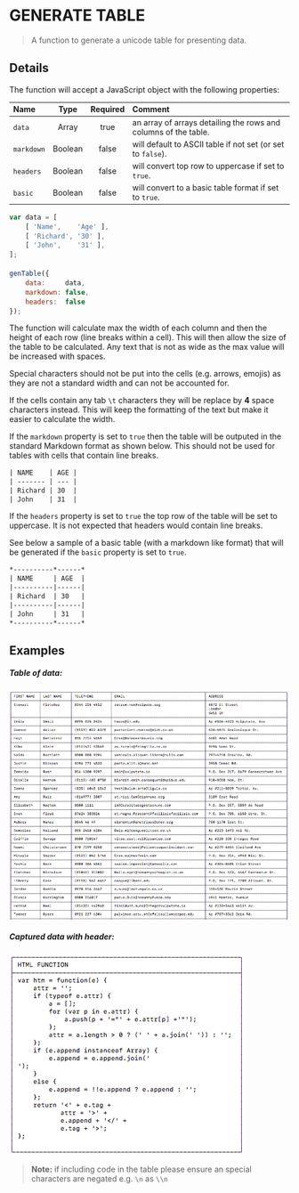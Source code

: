 # GENERATE TABLE

> A function to generate a unicode table for presenting data.

## Details

The function will accept a JavaScript object with the following properties:

| Name | Type | Required | Comment |
| :---- | :----: | :----: | :------ |
| `data` | Array | true | an array of arrays detailing the rows and columns of the table. |
| `markdown` | Boolean | false | will default to ASCII table if not set (or set to `false`). |
| `headers` | Boolean | false | will convert top row to uppercase if set to `true`. |
| `basic` | Boolean | false | will convert to a basic table format if set to `true`. |

```javascript
var data = [
    [ 'Name',    'Age' ],
    [ 'Richard', '30' ],
    [ 'John',    '31' ],
];

genTable({
    data:     data,
    markdown: false,
    headers:  false
});
```

The function will calculate max the width of each column and then the height of each row (line breaks within a cell). This will then allow the size of the table to be calculated. Any text that is not as wide as the max value will be increased with spaces.

Special characters should not be put into the cells (e.g. arrows, emojis) as they are not a standard width and can not be accounted for.

If the cells contain any tab `\t` characters they will be replace by **4** space characters instead. This will keep the formatting of the text but make it easier to calculate the width.

If the `markdown` property is set to `true` then the table will be outputed in the standard Markdown format as shown below. This should not be used for tables with cells that contain line breaks.

```
| NAME    | AGE |
| ------- | --- |
| Richard | 30  |
| John    | 31  |
```

If the `headers` property is set to `true` the top row of the table will be set to uppercase. It is not expected that headers would contain line breaks.

See below a sample of a basic table (with a markdown like format) that will be generated if the `basic` property is set to `true`.

```
*----------*------*
| NAME     | AGE  |
|----------|------|
| Richard  | 30   |
|----------|------|
| John     | 31   |
*----------*------*
```

## Examples

##### Table of data:

![sample_table_1](media/sample_table_1.png)

##### Captured data with header:

![sample_table_2](media/sample_table_2.png)

> **Note:** if including code in the table please ensure an special characters are negated e.g. `\n` as `\\n`


